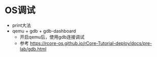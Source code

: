 # OS调试

- print大法
- qemu + gdb + gdb-dashboard
	- 开启qemu后，使用gdb连接调试
	- 参考  https://rcore-os.github.io/rCore-Tutorial-deploy/docs/pre-lab/gdb.html